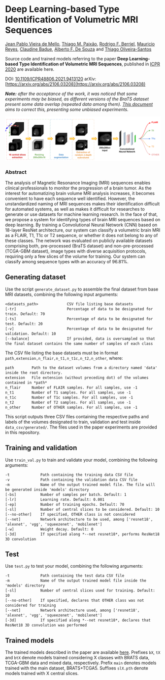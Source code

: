 # Deep Learning-based Type Identification of Volumetric MRI Sequences
[Jean Pablo Vieira de Mello](https://github.com/Jpvmello), [Thiago M. Paixão](https://sites.google.com/view/thiagopx), [Rodrigo F. Berriel](http://rodrigoberriel.com/), [Mauricio Reyes](http://www.mauricioreyes.me/aboutme.html), [Claudine Badue](https://www.inf.ufes.br/~claudine/), [Alberto F. De Souza](https://inf.ufes.br/~alberto) and [Thiago Oliveira-Santos](https://www.inf.ufes.br/~todsantos/home)

Source code and trained models referring to the paper **Deep Learning-based Type Identification of Volumetric MRI Sequences**, published in [ICPR 2020](https://www.micc.unifi.it/icpr2020/) are available here.

DOI: [10.1109/ICPR48806.2021.9413120](https://doi.org/10.1109/ICPR48806.2021.9413120)
arXiv: [https://arxiv.org/abs/2106.03208](https://arxiv.org/abs/2106.03208)

***Note:*** _after the acceptance of the work, it was noticed that some experiments may be biased, as different versions of the BraTS dataset present some data overlap (repeated data among them). [This document](https://docs.google.com/document/d/1UmE7jFfWaAxsS6wXodPRkdKeyDAcVdEWXfMKGzGiiKk/edit?usp=sharing) aims to correct this, presenting some unbiased experiments._

![overview.png](images/overview.png)

### Abstract

The analysis of Magnetic Resonance Imaging (MRI) sequences enables clinical professionals to monitor the progression of a brain tumor. As the interest for automatizing brain volume MRI analysis increases, it becomes convenient to have each sequence well identified. However, the unstandardized naming of MRI sequences makes their identification difficult for automated systems, as well as makes it difficult for researches to generate or use datasets for machine learning research. In the face of that, we propose a system for identifying types of brain MRI sequences based on deep learning. By training a Convolutional Neural Network (CNN) based on 18-layer ResNet architecture, our system can classify a volumetric brain MRI as a FLAIR, T1, T1c or T2 sequence, or whether it does not belong to any of these classes. The network was evaluated on publicly available datasets comprising both, pre-processed (BraTS dataset) and non-pre-processed (TCGA-GBM dataset), image types with diverse acquisition protocols, requiring only a few slices of the volume for training. Our system can classify among sequence types with an accuracy of 96.81%.

## Generating dataset

Use the script `generate_dataset.py` to assemble the final dataset from base MRI datasets, combining the following input arguments:

```
<datasets_path>             CSV file listing base datasets
[-tr]                       Percentage of data to be designated for train. Default: 70
[-ts]                       Percentage of data to be designated for test. Default: 20
[-v]                        Percentage of data to be designated for validation. Default: 10
[--balance]                 If provided, data is oversampled so that the final dataset contains the same number of samples of each class
```

The CSV file listing the base datasets must be in format `path,extension,n_flair,n_t1,n_t1c,n_t2,n_other`, where:

```
path        Path to the dataset volumes from a directory named 'data' inside the root directory.
extension   File extension (without preceding dot) of the volumes contained in *path*
n_flair     Number of FLAIR samples. For all samples, use -1
n_t1        Number of T1 samples. For all samples, use -1
n_t1c       Number of T1c samples. For all samples, use -1
n_t2        Number of T2 samples. For all samples, use -1
n_other     Number of OTHER samples. For all samples, use -1
```

This script outputs three CSV files containing the respective paths and labels of the volumes designated to train, validation and test inside ```data_csv/generated/```. The files used in the paper experiments are provided in this repository.

## Training and validation

Use ```train_val.py``` to train and validate your model, combining the following arguments:

```
-t              Path containing the training data CSV file
-v              Path containing the validation data CSV file
-m              Name of the output trained model file. The file will be generated inside 'models' directory
[-bs]           Number of samples per batch. Default: 1
[-lr]           Learning rate. Default: 0.001
[-ep]           Number of training epochs. Default: 70
[-sl]           Number of central slices to be considered. Default: 10
[--no-other]    If specified, OTHER class is not considered
[--net]         Network architecture to be used, among ['resnet18', 'alexnet', 'vgg', 'squeezenet', 'mobilenet']
[-w]            Weight decay. Default: 0
[-3d]           If specified along *--net resnet18*, performs ResNet18 3D convolution
```

## Test

Use ```test.py``` to test your model, combining the following arguments:

```
-t              Path containing the test data CSV file
-m              Name of the output trained model file inside the 'models' directory
[-sl]           Number of central slices used for training. Default: 10
[--no-other]    If specified, declares that OTHER class was not considered for training
[--net]         Network architecture used, among ['resnet18', 'alexnet', 'vgg', 'squeezenet', 'mobilenet']
[-3d]           If specified along *--net resnet18*, declares that ResNet18 3D convolution was performed
```

## Trained models

The trained models described in the paper are available [here](https://drive.google.com/drive/folders/1h6fgWXEUxQaFFM72XvaUMLw0ExR-6dFU?usp=sharing). Prefixes ```bX```, ```tX``` and ```btX``` denote models trained considering X classes with BRATS data, TCGA-GBM data and mixed data, respectively. Prefix ```main``` denotes models trained with the main dataset, BRATS+TCGA5. Suffixes ```slX.pth``` denote models trained with X central slices.
